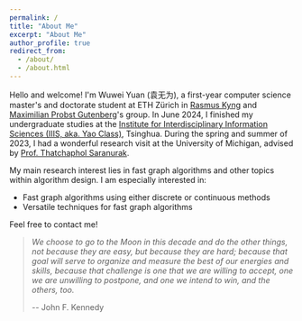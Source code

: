 ```yaml
---
permalink: /
title: "About Me"
excerpt: "About Me"
author_profile: true
redirect_from: 
  - /about/
  - /about.html
---
```



<!-- Google tag (gtag.js) -->
<script async src="https://www.googletagmanager.com/gtag/js?id=G-ZVTH79Y5H0"></script>
<script>
  window.dataLayer = window.dataLayer || [];
  function gtag(){dataLayer.push(arguments);}
  gtag('js', new Date());

  gtag('config', 'G-ZVTH79Y5H0');
</script>

Hello and welcome! I'm Wuwei Yuan (袁无为), a first-year computer science master's and doctorate student at ETH Zürich in [Rasmus Kyng](http://rasmuskyng.com) and [Maximilian Probst Gutenberg](https://sites.google.com/view/maximilianprobst/)'s group. In June 2024, I finished my undergraduate studies at the [Institute for Interdisciplinary Information Sciences (IIIS, aka. Yao Class)](https://iiis.tsinghua.edu.cn/en/), Tsinghua. During the spring and summer of 2023, I had a wonderful research visit at the University of Michigan, advised by [Prof. Thatchaphol Saranurak](https://sites.google.com/site/thsaranurak/?pli=1).

My main research interest lies in fast graph algorithms and other topics within algorithm design. I am especially interested in:
- Fast graph algorithms using either discrete or continuous methods
- Versatile techniques for fast graph algorithms


Feel free to contact me!


> *We choose to go to the Moon in this decade and do the other things, not because they are easy, but because they are hard; because that goal will serve to organize and measure the best of our energies and skills, because that challenge is one that we are willing to accept, one we are unwilling to postpone, and one we intend to win, and the others, too.*
> 
> -- John F. Kennedy

<script type="text/javascript" id="clustrmaps" src="//clustrmaps.com/map_v2.js?d=JVtBKfgVFvggHIuMnP1Gv3Un3BtkiguY-dm7mDeMzvE&cl=ffffff&w=a"></script>
